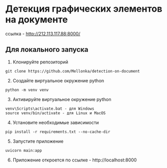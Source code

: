 # Детекция графических элементов на документе

ссылка - http://212.113.117.88:8000/

## Для локального запуска

1. Клонируйте репозиторий
```commandline
git clone https://github.com/Mellonka/detection-on-document
```
2. Создайте виртуальное окружение python
```commandline
python -m venv venv
```
3. Активируйте виртуальное окружение python 
```commandline
venv\Scripts\activate.bat - для Windows
source venv/bin/activate - для Linux и MacOS
```
4. Установите необходимые зависимости
```commandline
pip install -r requirements.txt --no-cache-dir
```
5. Запустите приложение
```commandline
uvicorn main:app
```
6. Приложение откроется по ссылке - http://localhost:8000
